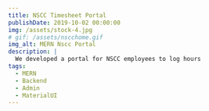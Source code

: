 ```yaml
---
title: NSCC Timesheet Portal 
publishDate: 2019-10-02 00:00:00
img: /assets/stock-4.jpg
# gif: /assets/nscchome.gif
img_alt: MERN Nscc Portal 
description: |
  We developed a portal for NSCC employees to log hours
tags:
  - MERN
  - Backend
  - Admin
  - MaterialUI
---
```


